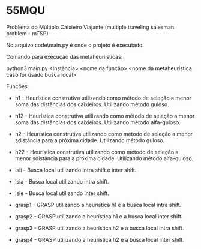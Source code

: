 # 55MQU

Problema do Múltiplo Caixieiro Viajante (multiple traveling salesman problem - mTSP)

No arquivo code\main.py é onde o projeto é executado.

Comando para execução das metaheuriísticas:

python3 main.py <Instância> <nome da função> <nome da metaheurística caso for usado busca local>

Funções:
- h1 - Heurística construtiva utilizando como método de seleção a menor soma das distâncias dos caixieiros. Utilizando método guloso.

- h12 - Heurística construtiva utilizando como método de seleção a menor soma das distâncias dos caixieiros. Utilizando método alfa-guloso.

- h2 - Heurística construtiva utilizando como método de seleção a menor sdistância para a próxima cidade. Utilizando método guloso.

- h22 - Heurística construtiva utilizando como método de seleção a menor sdistância para a próxima cidade. Utilizando método alfa-guloso.

- lsii - Busca local utilizando intra shift e inter shift.

- lsia - Busca local utilizando intra shift.

- lsie - Busca local utilizando inter shift.

- grasp1 - GRASP utilizando a heurística h1 e a busca local intra shift.

- grasp2 - GRASP utilizando a heurística h1 e a busca local inter shift.

- grasp3 - GRASP utilizando a heurística h2 e a busca local intra shift.

- grasp4 - GRASP utilizando a heurística h2 e a busca local inter shift.
